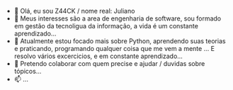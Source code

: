 - 👋 Olá, eu sou Z44CK / nome real: Juliano
- 👀 Meus interesses são a area de engenharia de software, sou formado em gestão da tecnoligua da informação, a vida é um constante aprendizado...
- 🌱 Atualmente estou focado mais sobre Python, aprendendo suas teorias e praticando, programando qualquer coisa que me vem a mente ...
E resolvo vários excercicios, e em constante aprendizado...
- 💞️ Pretendo colaborar com quem precise e ajudar / duvidas sobre tópicos...
- 📫 ...
<!---
Z44CK/Z44CK Também estou procurando por uma primeira oportunidade como dev, possuo conhecimentos em C++, más atualmente migrando totalmente focado em Python 🐍.
--->
